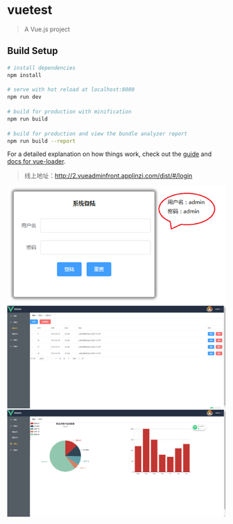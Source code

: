 # vuetest

> A Vue.js project

## Build Setup

``` bash
# install dependencies
npm install

# serve with hot reload at localhost:8080
npm run dev

# build for production with minification
npm run build

# build for production and view the bundle analyzer report
npm run build --report
```

For a detailed explanation on how things work, check out the [guide](http://vuejs-templates.github.io/webpack/) and [docs for vue-loader](http://vuejs.github.io/vue-loader).

>线上地址：http://2.vueadminfront.applinzi.com/dist/#/login

![Image text](https://github.com/18312458205/vue-2.0-cli/blob/master/src/show-img/Snipaste_2018-06-04_22-40-16.png)
![Image text](https://github.com/18312458205/vue-2.0-cli/blob/master/src/show-img/Snipaste_2018-06-04_22-48-47.png)
![Image text](https://github.com/18312458205/vue-2.0-cli/blob/master/src/show-img/Snipaste_2018-06-05_23-48-21.png)
